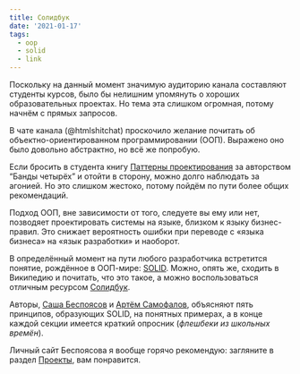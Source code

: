 ```yaml
---
title: Солидбук
date: '2021-01-17'
tags:
  - oop
  - solid
  - link
---
```


Поскольку на данный момент значимую аудиторию канала составляют студенты курсов, было бы нелишним упомянуть о хороших образовательных проектах. Но тема эта слишком огромная, потому начнём с прямых запросов.

В чате канала (@htmlshitchat) проскочило желание почитать об объектно-ориентированном программировании (ООП). Выражено оно было довольно абстрактно, но всё же попробую.

Если бросить в студента книгу [Паттерны проектирования](https://ru.wikipedia.org/wiki/Design_Patterns) за авторством “Банды четырёх” и отойти в сторону, можно долго наблюдать за агонией. Но это слишком жестоко, потому пойдём по пути более общих рекомендаций.

Подход ООП, вне зависимости от того, следуете вы ему или нет, позводяет проектировать системы на языке, близком к языку бизнес-правил. Это снижает вероятность ошибки при переводе с «языка бизнеса» на «язык разработки» и наоборот.

В определённый момент на пути любого разработчика встретится понятие, рождённое в ООП-мире: [SOLID](<https://ru.wikipedia.org/wiki/SOLID_(%D0%BE%D0%B1%D1%8A%D0%B5%D0%BA%D1%82%D0%BD%D0%BE-%D0%BE%D1%80%D0%B8%D0%B5%D0%BD%D1%82%D0%B8%D1%80%D0%BE%D0%B2%D0%B0%D0%BD%D0%BD%D0%BE%D0%B5_%D0%BF%D1%80%D0%BE%D0%B3%D1%80%D0%B0%D0%BC%D0%BC%D0%B8%D1%80%D0%BE%D0%B2%D0%B0%D0%BD%D0%B8%D0%B5)>). Можно, опять же, сходить в Википедию и почитать, что это такое, а можно воспользоваться отличным ресурсом [Солидбук](https://ota-solid.now.sh/).

Авторы, [Саша Беспоясов](https://bespoyasov.ru/) и [Артём Самофалов](https://github.com/dex157), объясняют пять принципов, образующих SOLID, на понятных примерах, а в конце каждой секции имеется краткий опросник (_флешбеки из школьных времён_).

Личный сайт Беспоясова я вообще горячо рекомендую: загляните в раздел [Проекты](https://bespoyasov.ru/projects/), вам понравится.
